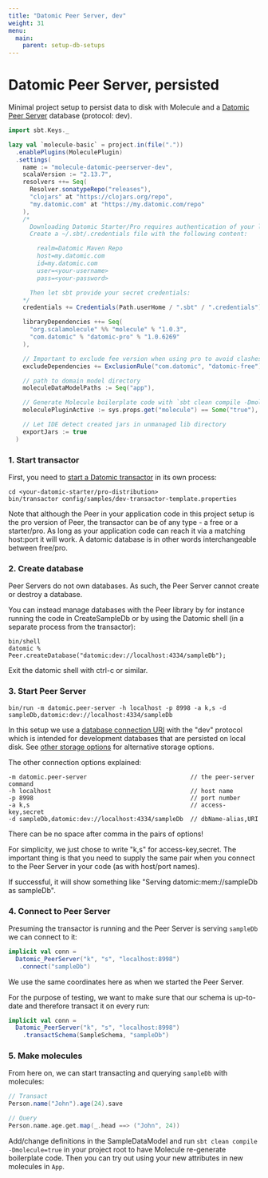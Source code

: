 ```yaml
---
title: "Datomic Peer Server, dev"
weight: 31
menu:
  main:
    parent: setup-db-setups
---
```


# Datomic Peer Server, persisted

Minimal project setup to persist data to disk with Molecule and a [Datomic Peer Server](https://docs.datomic.com/on-prem/peer-server.html) database (protocol: dev).

```scala
import sbt.Keys._

lazy val `molecule-basic` = project.in(file("."))
  .enablePlugins(MoleculePlugin)
  .settings(
    name := "molecule-datomic-peerserver-dev",
    scalaVersion := "2.13.7",
    resolvers ++= Seq(
      Resolver.sonatypeRepo("releases"),
      "clojars" at "https://clojars.org/repo",
      "my.datomic.com" at "https://my.datomic.com/repo"
    ),
    /*
      Downloading Datomic Starter/Pro requires authentication of your license:
      Create a ~/.sbt/.credentials file with the following content:

        realm=Datomic Maven Repo
        host=my.datomic.com
        id=my.datomic.com
        user=<your-username>
        pass=<your-password>

      Then let sbt provide your secret credentials:
    */
    credentials += Credentials(Path.userHome / ".sbt" / ".credentials"),

    libraryDependencies ++= Seq(
      "org.scalamolecule" %% "molecule" % "1.0.3",
      "com.datomic" % "datomic-pro" % "1.0.6269"
    ),

    // Important to exclude fee version when using pro to avoid clashes with pro version
    excludeDependencies += ExclusionRule("com.datomic", "datomic-free"),

    // path to domain model directory
    moleculeDataModelPaths := Seq("app"),

    // Generate Molecule boilerplate code with `sbt clean compile -Dmolecule=true`
    moleculePluginActive := sys.props.get("molecule") == Some("true"),

    // Let IDE detect created jars in unmanaged lib directory
    exportJars := true
  )
```

### 1. Start transactor

First, you need to [start a Datomic transactor](https://docs.datomic.com/on-prem/storage.html#start-transactor) in its own process:

    cd <your-datomic-starter/pro-distribution>
    bin/transactor config/samples/dev-transactor-template.properties

Note that although the Peer in your application code in this project setup is the pro version of Peer, the transactor can be of any type - a free or a starter/pro. As long as your application code can reach it via a matching host:port it will work. A datomic database is in other words interchangeable between free/pro.

### 2. Create database

Peer Servers do not own databases. As such, the Peer Server cannot create or destroy a database.

You can instead manage databases with the Peer library by for instance running the code in CreateSampleDb or by using the Datomic shell (in a separate process from the transactor):

    bin/shell
    datomic % Peer.createDatabase("datomic:dev://localhost:4334/sampleDb");

Exit the datomic shell with ctrl-c or similar.


### 3. Start Peer Server

    bin/run -m datomic.peer-server -h localhost -p 8998 -a k,s -d sampleDb,datomic:dev://localhost:4334/sampleDb

In this setup we use a [database connection URI](https://docs.datomic.com/on-prem/javadoc/datomic/Peer.html#connect-java.lang.Object-) with the "dev" protocol which is intended for development databases that are persisted on local disk. See [other storage options](https://docs.datomic.com/on-prem/storage.html) for alternative storage options.

The other connection options explained:

    -m datomic.peer-server                             // the peer-server command
    -h localhost                                       // host name
    -p 8998                                            // port number
    -a k,s                                             // access-key,secret
    -d sampleDb,datomic:dev://localhost:4334/sampleDb  // dbName-alias,URI

There can be no space after comma in the pairs of options!

For simplicity, we just chose to write "k,s" for access-key,secret. The important thing is that you need to supply the same pair when you connect to the Peer Server in your code (as with host/port names).

If successful, it will show something like "Serving datomic:mem://sampleDb as sampleDb".


### 4. Connect to Peer Server

Presuming the transactor is running and the Peer Server is serving `sampleDb` we can connect to it:

```scala
implicit val conn = 
  Datomic_PeerServer("k", "s", "localhost:8998")
   .connect("sampleDb")
```

We use the same coordinates here as when we started the Peer Server.

For the purpose of testing, we want to make sure that our schema is up-to-date and therefore transact it on every run:

```scala
implicit val conn = 
  Datomic_PeerServer("k", "s", "localhost:8998")
    .transactSchema(SampleSchema, "sampleDb")
```


### 5. Make molecules

From here on, we can start transacting and querying `sampleDb` with molecules:

```scala
// Transact
Person.name("John").age(24).save

// Query
Person.name.age.get.map(_.head ==> ("John", 24))
```


Add/change definitions in the SampleDataModel and run `sbt clean compile -Dmolecule=true` in your project root to have Molecule re-generate boilerplate code. Then you can try out using your new attributes in new molecules in `App`.
